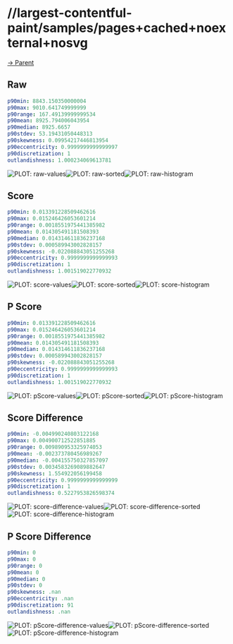 
# //largest-contentful-paint/samples/pages+cached+noexternal+nosvg

[→ Parent](../..)


## Raw


```yaml
p90min: 8843.150350000004
p90max: 9010.641749999999
p90range: 167.49139999999534
p90mean: 8925.794006043954
p90median: 8925.6657
p90stdev: 53.19431050448313
p90skewness: 0.09954217446813954
p90eccentricity: 0.9999999999999997
p90discretization: 1
outlandishness: 1.000234069613781

```

![PLOT: raw-values](./raw/values.svg)![PLOT: raw-sorted](./raw/sorted.svg)![PLOT: raw-histogram](./raw/histogram.svg)
## Score


```yaml
p90min: 0.013391228509462616
p90max: 0.015246426053601214
p90range: 0.0018551975441385982
p90mean: 0.014305491181508393
p90median: 0.014314611836237168
p90stdev: 0.000589943002828157
p90skewness: -0.022088843051255268
p90eccentricity: 0.9999999999999993
p90discretization: 1
outlandishness: 1.001519022770932

```

![PLOT: score-values](./score/values.svg)![PLOT: score-sorted](./score/sorted.svg)![PLOT: score-histogram](./score/histogram.svg)
## P Score


```yaml
p90min: 0.013391228509462616
p90max: 0.015246426053601214
p90range: 0.0018551975441385982
p90mean: 0.014305491181508393
p90median: 0.014314611836237168
p90stdev: 0.000589943002828157
p90skewness: -0.022088843051255268
p90eccentricity: 0.9999999999999993
p90discretization: 1
outlandishness: 1.001519022770932

```

![PLOT: pScore-values](./pScore/values.svg)![PLOT: pScore-sorted](./pScore/sorted.svg)![PLOT: pScore-histogram](./pScore/histogram.svg)
## Score Difference


```yaml
p90min: -0.004990240803122168
p90max: 0.004900712522851885
p90range: 0.009890953325974053
p90mean: -0.002373780456989267
p90median: -0.004155750327857097
p90stdev: 0.0034583269089882647
p90skewness: 1.554922056199458
p90eccentricity: 0.9999999999999999
p90discretization: 1
outlandishness: 0.5227953826598374

```

![PLOT: score-difference-values](./score-difference/values.svg)![PLOT: score-difference-sorted](./score-difference/sorted.svg)![PLOT: score-difference-histogram](./score-difference/histogram.svg)
## P Score Difference


```yaml
p90min: 0
p90max: 0
p90range: 0
p90mean: 0
p90median: 0
p90stdev: 0
p90skewness: .nan
p90eccentricity: .nan
p90discretization: 91
outlandishness: .nan

```

![PLOT: pScore-difference-values](./pScore-difference/values.svg)![PLOT: pScore-difference-sorted](./pScore-difference/sorted.svg)![PLOT: pScore-difference-histogram](./pScore-difference/histogram.svg)